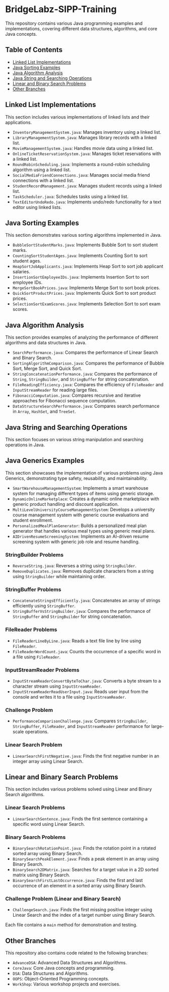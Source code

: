 # BridgeLabz-SIPP-Training

This repository contains various Java programming examples and implementations, covering different data structures, algorithms, and core Java concepts.

## Table of Contents

*   [Linked List Implementations](#linked-list-implementations)
*   [Java Sorting Examples](#java-sorting-examples)
*   [Java Algorithm Analysis](#java-algorithm-analysis)
*   [Java String and Searching Operations](#java-string-and-searching-operations)
*   [Linear and Binary Search Problems](#linear-and-binary-search-problems)
*   [Other Branches](#other-branches)

## Linked List Implementations

This section includes various implementations of linked lists and their applications.

*   `InventoryManagementSystem.java`: Manages inventory using a linked list.
*   `LibraryManagementSystem.java`: Manages library records with a linked list.
*   `MovieManagementSystem.java`: Handles movie data using a linked list.
*   `OnlineTicketReservationSystem.java`: Manages ticket reservations with a linked list.
*   `RoundRobinScheduling.java`: Implements a round-robin scheduling algorithm using a linked list.
*   `SocialMediaFriendConnections.java`: Manages social media friend connections with a linked list.
*   `StudentRecordManagement.java`: Manages student records using a linked list.
*   `TaskScheduler.java`: Schedules tasks using a linked list.
*   `TextEditorUndoRedo.java`: Implements undo/redo functionality for a text editor using linked lists.

## Java Sorting Examples

This section demonstrates various sorting algorithms implemented in Java.

*   `BubbleSortStudentMarks.java`: Implements Bubble Sort to sort student marks.
*   `CountingSortStudentAges.java`: Implements Counting Sort to sort student ages.
*   `HeapSortJobApplicants.java`: Implements Heap Sort to sort job applicant salaries.
*   `InsertionSortEmployeeIDs.java`: Implements Insertion Sort to sort employee IDs.
*   `MergeSortBookPrices.java`: Implements Merge Sort to sort book prices.
*   `QuickSortProductPrices.java`: Implements Quick Sort to sort product prices.
*   `SelectionSortExamScores.java`: Implements Selection Sort to sort exam scores.

## Java Algorithm Analysis

This section provides examples of analyzing the performance of different algorithms and data structures in Java.

*   `SearchPerformance.java`: Compares the performance of Linear Search and Binary Search.
*   `SortingAlgorithmComparison.java`: Compares the performance of Bubble Sort, Merge Sort, and Quick Sort.
*   `StringConcatenationPerformance.java`: Compares the performance of `String`, `StringBuilder`, and `StringBuffer` for string concatenation.
*   `FileReadingEfficiency.java`: Compares the efficiency of `FileReader` and `InputStreamReader` for reading large files.
*   `FibonacciComputation.java`: Compares recursive and iterative approaches for Fibonacci sequence computation.
*   `DataStructureSearchPerformance.java`: Compares search performance in `Array`, `HashSet`, and `TreeSet`.

## Java String and Searching Operations

This section focuses on various string manipulation and searching operations in Java.

## Java Generics Examples

This section showcases the implementation of various problems using Java Generics, demonstrating type safety, reusability, and maintainability.

*   `SmartWarehouseManagementSystem`: Implements a smart warehouse system for managing different types of items using generic storage.
*   `DynamicOnlineMarketplace`: Creates a dynamic online marketplace with generic product handling and discount application.
*   `MultiLevelUniversityCourseManagementSystem`: Develops a university course management system with generic course evaluations and student enrollment.
*   `PersonalizedMealPlanGenerator`: Builds a personalized meal plan generator that handles various meal types using generic meal plans.
*   `AIDrivenResumeScreeningSystem`: Implements an AI-driven resume screening system with generic job role and resume handling.

### StringBuilder Problems
*   `ReverseString.java`: Reverses a string using `StringBuilder`.
*   `RemoveDuplicates.java`: Removes duplicate characters from a string using `StringBuilder` while maintaining order.

### StringBuffer Problems
*   `ConcatenateStringsEfficiently.java`: Concatenates an array of strings efficiently using `StringBuffer`.
*   `StringBufferVsStringBuilder.java`: Compares the performance of `StringBuffer` and `StringBuilder` for string concatenation.

### FileReader Problems
*   `FileReaderLineByLine.java`: Reads a text file line by line using `FileReader`.
*   `FileReaderWordCount.java`: Counts the occurrence of a specific word in a file using `FileReader`.

### InputStreamReader Problems
*   `InputStreamReaderConvertByteToChar.java`: Converts a byte stream to a character stream using `InputStreamReader`.
*   `InputStreamReaderReadUserInput.java`: Reads user input from the console and writes it to a file using `InputStreamReader`.

### Challenge Problem
*   `PerformanceComparisonChallenge.java`: Compares `StringBuilder`, `StringBuffer`, `FileReader`, and `InputStreamReader` performance for large-scale operations.

### Linear Search Problem
*   `LinearSearchFirstNegative.java`: Finds the first negative number in an integer array using Linear Search.

## Linear and Binary Search Problems

This section includes various problems solved using Linear and Binary Search algorithms.

### Linear Search Problems
*   `LinearSearchSentence.java`: Finds the first sentence containing a specific word using Linear Search.

### Binary Search Problems
*   `BinarySearchRotationPoint.java`: Finds the rotation point in a rotated sorted array using Binary Search.
*   `BinarySearchPeakElement.java`: Finds a peak element in an array using Binary Search.
*   `BinarySearch2DMatrix.java`: Searches for a target value in a 2D sorted matrix using Binary Search.
*   `BinarySearchFirstLastOccurrence.java`: Finds the first and last occurrence of an element in a sorted array using Binary Search.

### Challenge Problem (Linear and Binary Search)
*   `ChallengeSearch.java`: Finds the first missing positive integer using Linear Search and the index of a target number using Binary Search.

Each file contains a `main` method for demonstration and testing.

## Other Branches

This repository also contains code related to the following branches:

*   `AdvanceDSA`: Advanced Data Structures and Algorithms.
*   `CoreJava`: Core Java concepts and programming.
*   `DSA`: Data Structures and Algorithms.
*   `OOPS`: Object-Oriented Programming concepts.
*   `WorkShop`: Various workshop projects and exercises.